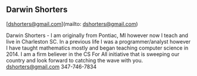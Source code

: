 ## Darwin Shorters

[dshorters@gmail.com](mailto: dshorters@gmail.com)

Darwin Shorters - I am originally from Pontiac, MI however now I teach and live in Charleston SC.  In a previous life I was a programmer/analyst however I have taught mathematics mostly and began teaching computer science in 2014.  I am a firm believer in the CS For All initiative that is sweeping our country and look forward to catching the wave with you.  dshorters@gmail.com  347-746-7834

